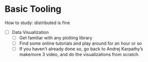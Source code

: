 # Basic Tooling

How to study: distributed is fine

* [ ] Data Visualization
  * [ ] Get familiar with any plotting library
  * [ ] Find some online tutorials and play around for an hour or so
  * [ ] If you haven’t already done so, go back to Andrej Karpathy’s makemore 3 video, and do the visualizations from scratch.
